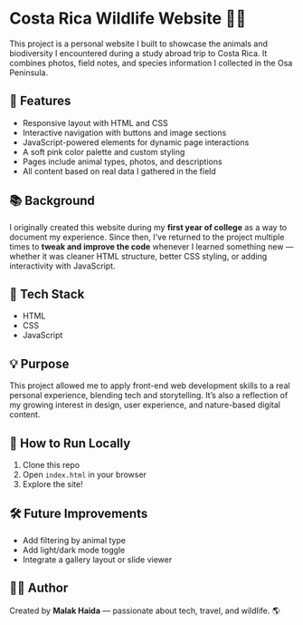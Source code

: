 # Costa Rica Wildlife Website 🦜🌿

This project is a personal website I built to showcase the animals and biodiversity I encountered during a study abroad trip to Costa Rica. It combines photos, field notes, and species information I collected in the Osa Peninsula.

## 🌟 Features
- Responsive layout with HTML and CSS
- Interactive navigation with buttons and image sections
- JavaScript-powered elements for dynamic page interactions
- A soft pink color palette and custom styling
- Pages include animal types, photos, and descriptions
- All content based on real data I gathered in the field

## 📚 Background
I originally created this website during my **first year of college** as a way to document my experience. Since then, I've returned to the project multiple times to **tweak and improve the code** whenever I learned something new — whether it was cleaner HTML structure, better CSS styling, or adding interactivity with JavaScript.

## 🔧 Tech Stack
- HTML
- CSS
- JavaScript

## 💡 Purpose
This project allowed me to apply front-end web development skills to a real personal experience, blending tech and storytelling. It’s also a reflection of my growing interest in design, user experience, and nature-based digital content.

## 🧪 How to Run Locally
1. Clone this repo
2. Open `index.html` in your browser
3. Explore the site!

## 🛠 Future Improvements
- Add filtering by animal type
- Add light/dark mode toggle
- Integrate a gallery layout or slide viewer

## 👩‍💻 Author
Created by **Malak Haida** — passionate about tech, travel, and wildlife. 🌎

